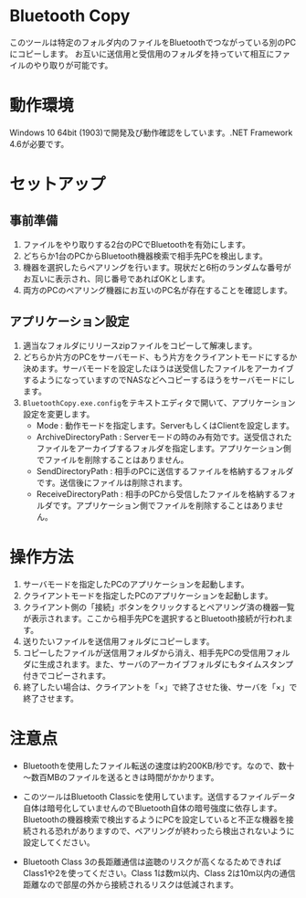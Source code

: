 # Bluetooth Copy

このツールは特定のフォルダ内のファイルをBluetoothでつながっている別のPCにコピーします。
お互いに送信用と受信用のフォルダを持っていて相互にファイルのやり取りが可能です。

# 動作環境

Windows 10 64bit (1903)で開発及び動作確認をしています。.NET Framework 4.6が必要です。

# セットアップ

## 事前準備

1. ファイルをやり取りする2台のPCでBluetoothを有効にします。
1. どちらか1台のPCからBluetooth機器検索で相手先PCを検出します。
1. 機器を選択したらペアリングを行います。現状だと6桁のランダムな番号がお互いに表示され、同じ番号であればOKとします。
1. 両方のPCのペアリング機器にお互いのPC名が存在することを確認します。

## アプリケーション設定

1. 適当なフォルダにリリースzipファイルをコピーして解凍します。
1. どちらか片方のPCをサーバモード、もう片方をクライアントモードにするか決めます。サーバモードを設定したほうは送受信したファイルをアーカイブするようになっていますのでNASなどへコピーするほうをサーバモードにします。
1. `BluetoothCopy.exe.config`をテキストエディタで開いて、アプリケーション設定を変更します。
    - Mode : 動作モードを指定します。ServerもしくはClientを設定します。
    - ArchiveDirectoryPath : Serverモードの時のみ有効です。送受信されたファイルをアーカイブするフォルダを指定します。アプリケーション側でファイルを削除することはありません。
    - SendDirectoryPath : 相手のPCに送信するファイルを格納するフォルダです。送信後にファイルは削除されます。
    - ReceiveDirectoryPath : 相手のPCから受信したファイルを格納するフォルダです。アプリケーション側でファイルを削除することはありません。

# 操作方法

1. サーバモードを指定したPCのアプリケーションを起動します。
1. クライアントモードを指定したPCのアプリケーションを起動します。
1. クライアント側の「接続」ボタンをクリックするとペアリング済の機器一覧が表示されます。ここから相手先PCを選択するとBluetooth接続が行われます。
1. 送りたいファイルを送信用フォルダにコピーします。
1. コピーしたファイルが送信用フォルダから消え、相手先PCの受信用フォルダに生成されます。また、サーバのアーカイブフォルダにもタイムスタンプ付きでコピーされます。
1. 終了したい場合は、クライアントを「×」で終了させた後、サーバを「×」で終了させます。

# 注意点

- Bluetoothを使用したファイル転送の速度は約200KB/秒です。なので、数十～数百MBのファイルを送るときは時間がかかります。

- このツールはBluetooth Classicを使用しています。送信するファイルデータ自体は暗号化していませんのでBluetooth自体の暗号強度に依存します。Bluetoothの機器検索で検出するようにPCを設定していると不正な機器を接続される恐れがありますので、ペアリングが終わったら検出されないように設定してください。

- Bluetooth Class 3の長距離通信は盗聴のリスクが高くなるためできればClass1や2を使ってください。Class 1は数m以内、Class 2は10m以内の通信距離なので部屋の外から接続されるリスクは低減されます。
